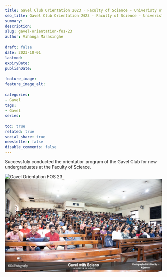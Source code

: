 ```yaml
---
title: Gavel Club Orientation 2023 - Faculty of Science - Univeristy of Peradeniya
seo_title: Gavel Club Orientation 2023 - Faculty of Science - Univeristy of Peradeniya
summary: 
description: 
slug: gavel-orientation-fos-23
author: Vihanga Marasinghe

draft: false
date: 2023-10-01
lastmod: 
expiryDate: 
publishDate: 

feature_image: 
feature_image_alt: 

categories:
- Gavel
tags: 
- Gavel
series:

toc: true
related: true
social_share: true
newsletter: false
disable_comments: false
---
```


Successfuly conducted the orientation program of the Gavel Club for new undergraduates at the Faculty of Science.

![Gavel Orientation FOS 23](gavel-orientation.JPG)
![Gavel Orientation FOS 23](gavel-orientation-1.jpg)